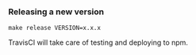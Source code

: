 ### Releasing a new version

`make release VERSION=x.x.x`

TravisCI will take care of testing and deploying to npm.
